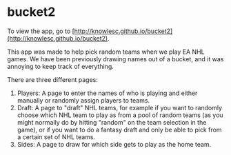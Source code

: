 # bucket2

To view the app, go to [http://knowlesc.github.io/bucket2](http://knowlesc.github.io/bucket2).

This app was made to help pick random teams when we play EA NHL games. We have been previously drawing names out of a bucket, and it was annoying to keep track of everything. 

There are three different pages:
1. Players: A page to enter the names of who is playing and either manually or randomly assign players to teams.
2. Draft: A page to "draft" NHL teams, for example if you want to randomly choose which NHL team to play as from a pool of random teams (as you might normally do by hitting "random" on the team selection in the game), or if you want to do a fantasy draft and only be able to pick from a certain set of NHL teams. 
3. Sides: A page to draw for which side gets to play as the home team.
